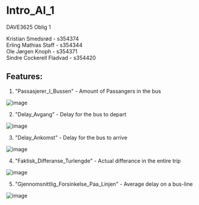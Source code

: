 # Intro_AI_1
DAVE3625 Oblig 1

Kristian Smedsrød - s354374 <br>
Erling Mathias Staff - s354344 <br>
Ole Jørgen Knoph - s354371 <br>
Sindre Cockerell Fladvad - s354420 

## Features:

1. "Passasjerer_I_Bussen" - Amount of Passangers in the bus

![image](https://user-images.githubusercontent.com/38101463/134681583-c575f32f-cc1b-4751-a60b-b7e7f7c44d8e.png)


2. "Delay_Avgang" - Delay for the bus to depart

![image](https://user-images.githubusercontent.com/38101463/134681645-3f802641-c971-4554-8715-9c50ed8db13d.png)


3. "Delay_Ankomst" - Delay for the bus to arrive

![image](https://user-images.githubusercontent.com/38101463/134681656-828d5362-e40d-49fe-83fd-d3badeeb8f1f.png)


4. "Faktisk_Differanse_Turlengde" - Actual differance in the entire trip 

![image](https://user-images.githubusercontent.com/38101463/134681676-a89d5e0b-5959-4c58-8491-3a64b38d8c60.png)


5. "Gjennomsnittlig_Forsinkelse_Paa_Linjen" - Average delay on a bus-line

![image](https://user-images.githubusercontent.com/38101463/134681518-21fb8abe-b1ce-4314-b02f-88e2d6e5d94e.png)



